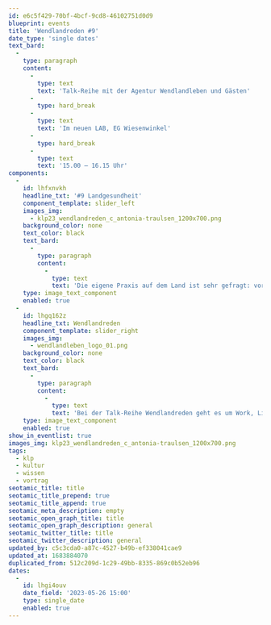 ```yaml
---
id: e6c5f429-70bf-4bcf-9cd8-46102751d0d9
blueprint: events
title: 'Wendlandreden #9'
date_type: 'single dates'
text_bard:
  -
    type: paragraph
    content:
      -
        type: text
        text: 'Talk-Reihe mit der Agentur Wendlandleben und Gästen'
      -
        type: hard_break
      -
        type: text
        text: 'Im neuen LAB, EG Wiesenwinkel'
      -
        type: hard_break
      -
        type: text
        text: '15.00 – 16.15 Uhr'
components:
  -
    id: lhfxnvkh
    headline_txt: '#9 Landgesundheit'
    component_template: slider_left
    images_img:
      - klp23_wendlandreden_c_antonia-traulsen_1200x700.png
    background_color: none
    text_color: black
    text_bard:
      -
        type: paragraph
        content:
          -
            type: text
            text: 'Die eigene Praxis auf dem Land ist sehr gefragt: vor allem bei der zu versorgenden Bevölkerung, so scheint es. Medizinische und Pflegefachkräfte werden immer wichtiger und im großflächigen Wendland gern gesehen.'
    type: image_text_component
    enabled: true
  -
    id: lhgq162z
    headline_txt: Wendlandreden
    component_template: slider_right
    images_img:
      - wendlandleben_logo_01.png
    background_color: none
    text_color: black
    text_bard:
      -
        type: paragraph
        content:
          -
            type: text
            text: 'Bei der Talk-Reihe Wendlandreden geht es um Work, Life, Land & Alternativen. Unternehmer*innen, Visionäre & Anpackende über ihren Weg im Wendland, fruchtbaren Boden sowie Sinn für eine gute Zukunft.'
    type: image_text_component
    enabled: true
show_in_eventlist: true
images_img: klp23_wendlandreden_c_antonia-traulsen_1200x700.png
tags:
  - klp
  - kultur
  - wissen
  - vortrag
seotamic_title: title
seotamic_title_prepend: true
seotamic_title_append: true
seotamic_meta_description: empty
seotamic_open_graph_title: title
seotamic_open_graph_description: general
seotamic_twitter_title: title
seotamic_twitter_description: general
updated_by: c5c3cda0-a87c-4527-b49b-ef338041cae9
updated_at: 1683884070
duplicated_from: 512c209d-1c29-49bb-8335-869c0b52eb96
dates:
  -
    id: lhgi4ouv
    date_field: '2023-05-26 15:00'
    type: single_date
    enabled: true
---
```

